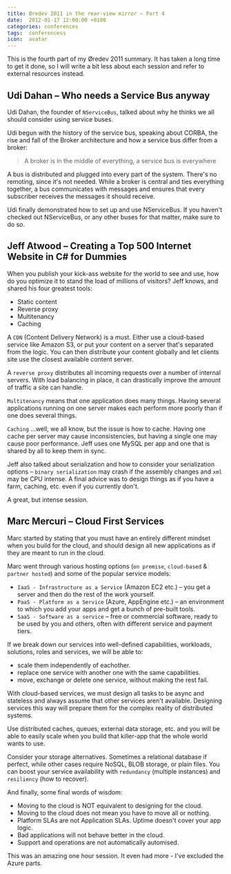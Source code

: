 ```yaml
---
title: Øredev 2011 in the rear-view mirror – Part 4
date:  2012-01-17 12:00:00 +0100
categories: conferences
tags:  conferencess
icon:  avatar
---
```


This is the fourth part of my Øredev 2011 summary. It has taken a long time to get it done, so I will write a bit less about each session and refer to external resources instead.
 

## Udi Dahan – Who needs a Service Bus anyway

Udi Dahan, the founder of `NServiceBus`, talked about why he thinks we all should consider using service buses. 

Udi begun with the history of the service bus, speaking about CORBA, the rise and fall of the Broker architecture and how a service bus differ from a broker:

> A broker is in the middle of everything, a service bus is everywhere

A bus is distributed and plugged into every part of the system. There's no remoting, since it's not needed. While a broker is central and ties everything together, a bus communicates with messages and ensures that every subscriber receives the messages it should receive.

Udi finally demonstrated how to set up and use NServiceBus. If you haven't checked out NServiceBus, or any other buses for that matter, make sure to do so.


## Jeff Atwood – Creating a Top 500 Internet Website in C# for Dummies

When you publish your kick-ass website for the world to see and use, how do you optimize it to stand the load of millions of visitors? Jeff knows, and shared his four greatest tools:

- Static content
- Reverse proxy
- Multitenancy
- Caching

A `CDN` (Content Delivery Network) is a must. Either use a cloud-based service like Amazon S3, or put your content on a server that's separated from the logic. You can then distribute your content globally and let clients site use the closest available content server.

A `reverse proxy` distributes all incoming requests over a number of internal servers. With load balancing in place, it can drastically improve the amount of traffic a site can handle.

`Multitenancy` means that one application does many things. Having several applications running on one server makes each perform more poorly than if one does several things.

`Caching` ...well, we all know, but the issue is how to cache. Having one cache per server may cause inconsistencies, but having a single one may cause poor performance. Jeff uses one MySQL per app and one that is shared by all to keep them in sync.

Jeff also talked about serialization and how to consider your serialization options – `binary serialization` may crash if the assembly changes and `xml` may be CPU intense. A final advice was to design things as if you have a farm, caching, etc. even if you currently don't.

A great, but intense session.


## Marc Mercuri – Cloud First Services

Marc started by stating that you must have an entirely different mindset when you build for the cloud, and should design all new applications as if they are meant to run in the cloud.

Marc went through various hosting options (`on premise`, `cloud-based` & `partner hosted`) and some of the popular service models:

- `IaaS - Infrastructure as a Service` (Amazon EC2 etc.) – you get a server and then do the rest of the work yourself.
- `PaaS - Platform as a Service` (Azure, AppEngine etc.) – an environment to which you add your apps and get a bunch of pre-built tools.
- `SaaS - Software as a service` – free or commercial software, ready to be used by you and others, often with different service and payment tiers.

If we break down our services into well-defined capabilities, workloads, solutions, roles and services, we will be able to:

- scale them independently of eachother.
- replace one service with another one with the same capabilities.
- move, exchange or delete one service, without making the rest fail.

With cloud-based services, we must design all tasks to be async and stateless and always assume that other services aren't available. Designing services this way will prepare them for the complex reality of distributed systems.

Use distributed caches, queues, external data storage, etc. and you will be able to easily scale when you build that killer-app that the whole world wants to use. 

Consider your storage alternatives. Sometimes a relational database if perfect, while other cases require NoSQL, BLOB storage, or plain files. You can boost your service availability with `redundancy` (multiple instances) and `resiliency` (how to recover).

And finally, some final words of wisdom:

- Moving to the cloud is NOT equivalent to designing for the cloud.
- Moving to the cloud does not mean you have to move all or nothing.
- Platform SLAs are not Application SLAs. Uptime doesn't cover your app logic.
- Bad applications will not behave better in the cloud.
- Support and operations are not automatically automised.

This was an amazing one hour session. It even had more - I've excluded the Azure parts.